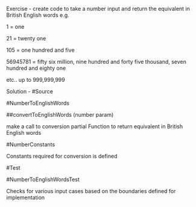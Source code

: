 Exercise - create code to take a number input and return the equivalent in British English words e.g.

1 = one

21 = twenty one

105 = one hundred and five

56945781 = fifty six million, nine hundred and forty five thousand, seven hundred and eighty one

etc.. up to 999,999,999

Solution -
#Source

#NumberToEnglishWords

##convertToEnglishWords (number param)

make a call to conversion partial Function to return equivalent in British English words

#NumberConstants

Constants required for conversion is defined

#Test

#NumberToEnglishWordsTest

Checks for various input cases based on the boundaries defined for implementation
